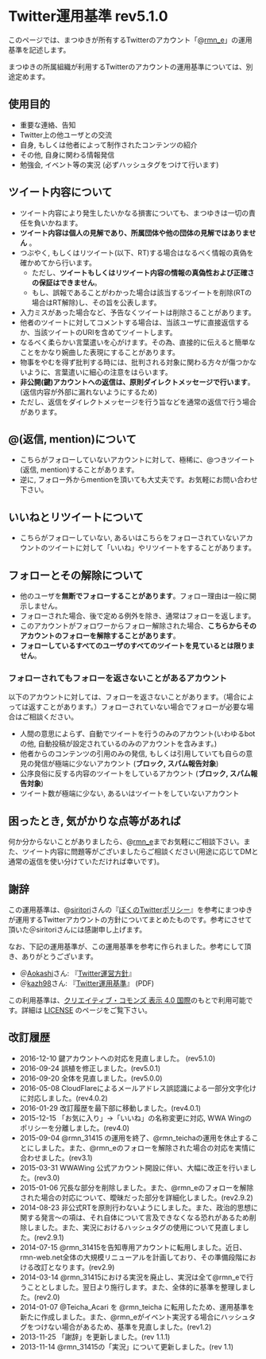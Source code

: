 # Twitter運用基準 rev5.1.0

このページでは、まつゆきが所有するTwitterのアカウント「@[rmn_e](http://twitter.com/rmn_e)」の運用基準を記述します。

まつゆきの所属組織が利用するTwitterのアカウントの運用基準については、別途定めます。

## 使用目的
- 重要な連絡、告知
- Twitter上の他ユーザとの交流
- 自身, もしくは他者によって制作されたコンテンツの紹介
- その他, 自身に関わる情報発信
- 勉強会, イベント等の実況 (必ずハッシュタグをつけて行います)

## ツイート内容について
- ツイート内容により発生したいかなる損害についても、まつゆきは一切の責任を負いかねます。
- **ツイート内容は個人の見解であり、所属団体や他の団体の見解ではありません** 。
- つぶやく, もしくはリツイート(以下、RT)する場合はなるべく情報の真偽を確かめてから行います。
  - ただし、**ツイートもしくはリツイート内容の情報の真偽性および正確さの保証はできません**。
  - もし、誤報であることがわかった場合は該当するツイートを削除(RTの場合はRT解除)し、その旨を公表します。
- 入力ミスがあった場合など、予告なくツイートは削除さることがあります。
- 他者のツイートに対してコメントする場合は、当該ユーザに直接返信するか、当該ツイートのURIを含めてツイートします。
- なるべく柔らかい言葉遣いを心がけます。その為、直接的に伝えると簡単なことをかなり婉曲した表現にすることがあります。
- 物事をやむを得ず批判する時には、批判される対象に関わる方々が傷つかないように、言葉遣いに細心の注意をはらいます。
- **非公開(鍵)アカウントへの返信は、原則ダイレクトメッセージで行います**。 (返信内容が外部に漏れないようにするため)
 - ただし、返信をダイレクトメッセージを行う旨などを通常の返信で行う場合があります。

## @(返信, mention)について
- こちらがフォローしていないアカウントに対して、極稀に、@つきツイート(返信, mention)することがあります。
- 逆に, フォロー外からmentionを頂いても大丈夫です。お気軽にお問い合わせ下さい。

## いいねとリツイートについて
- こちらがフォローしていない, あるいはこちらをフォローされていないアカウントのツイートに対して「いいね」やリツイートをすることがあります。

## フォローとその解除について
- 他のユーザを**無断でフォローすることがあります**。フォロー理由は一般に開示しません。
- フォローされた場合、後で定める例外を除き、通常はフォローを返します。
- このアカウントがフォロワーからフォロー解除された場合、**こちらからそのアカウントのフォローを解除することがあります**。
- **フォローしているすべてのユーザのすべてのツイートを見ているとは限りません**。

### フォローされてもフォローを返さないことがあるアカウント
以下のアカウントに対しては、フォローを返さないことがあります。（場合によっては返すことがあります。）フォローされていない場合でフォローが必要な場合はご相談ください。

- 人間の意思によらず、自動でツイートを行うのみのアカウント(いわゆるbotの他, 自動投稿が設定されているのみのアカウントを含みます。)
- 他者からのコンテンツの引用のみの発信, もしくは引用していても自らの意見の発信が極端に少ないアカウント (**ブロック, スパム報告対象**)
- 公序良俗に反する内容のツイートをしているアカウント (**ブロック, スパム報告対象**)
- ツイート数が極端に少ない, あるいはツイートをしていないアカウント

## 困ったとき, 気がかりな点等があれば
何か分からないことがありましたら、@[rmn_e](http://twitter.com/rmn_e)までお気軽にご相談下さい。また、ツイート内容に問題等がございましたらご相談ください(用途に応じてDMと通常の返信を使い分けていただければ幸いです)。

## 謝辞
この運用基準は、@[siritori](http://twitter.com/siritori)さんの『[ぼくのTwitterポリシー](http://d.hatena.ne.jp/siritori/20110307/1299484057)』を参考にまつゆきが運用するTwitterアカウントの方針についてまとめたものです。参考にさせて頂いた＠siritoriさんには感謝申し上げます。

なお、下記の運用基準が、この運用基準を参考に作られました。参考にして頂き、ありがとうございます。

- ＠[Aokashi](http://twitter.com/Aokashi)さん: 『[Twitter運営方針](http://www.aokashi.net/about/twitter.html)』
- ＠[kazh98](http://twitter.com/kazh98)さん:
『[Twitter運用基準](http://risa.arnip.org/arts/20160522.pdf)』 (PDF)

この利用基準は、[クリエイティブ・コモンズ 表示 4.0 国際](https://creativecommons.org/licenses/by/4.0/deed.ja)のもとで利用可能です。詳細は
[LICENSE](http://rmn-web.net/page/license/) のページをご覧下さい。

## 改訂履歴
- 2016-12-10 鍵アカウントへの対応を見直しました。 (rev5.1.0)
- 2016-09-24 誤植を修正しました。(rev5.0.1)
- 2016-09-20 全体を見直しました。(rev5.0.0)
- 2016-05-08 CloudFlareによるメールアドレス誤認識による一部分文字化けに対応しました。(rev4.0.2)
- 2016-01-29 改訂履歴を最下部に移動しました。(rev4.0.1)
- 2015-12-15 「お気に入り」→「いいね」の名称変更に対応, WWA Wingのポリシーを分離しました。(rev4.0)
- 2015-09-04 @rmn_31415 の運用を終了、@rmn_teichaの運用を休止することにしました。また、@rmn_eのフォローを解除された場合の対応を実情に合わせました。(rev3.1)
- 2015-03-31 WWAWing 公式アカウント開設に伴い、大幅に改正を行いました。(rev3.0)
- 2015-01-06 冗長な部分を削除しました。また、@rmn_eのフォローを解除された場合の対応について、曖昧だった部分を詳細化しました。(rev2.9.2)
- 2014-08-23 非公式RTを原則行わないようにしました。また、政治的思想に関する発言〜の項は、それ自体について言及できなくなる恐れがあるため削除しました。また、実況におけるハッシュタグの使用について見直しました。(rev2.9.1)
- 2014-07-15 @rmn_31415を告知専用アカウントに転用しました。近日、rmn-web.net全体の大規模リニューアルを計画しており、その準備段階における改訂となります。(rev2.9)
- 2014-03-14 @rmn_31415における実況を廃止し、実況は全て@rmn_eで行うこととしました。翌日より施行します。また、全体的に基準を整理しました。(rev2.0)
- 2014-01-07 @Teicha_Acari を @rmn_teicha に転用したため、運用基準を新たに作成しました。また、@rmn_eがイベント実況する場合にハッシュタグをつけない場合があるため、基準を見直しました。(rev1.2)
- 2013-11-25 「謝辞」を更新しました。(rev 1.1.1)
- 2013-11-14 @rmn_31415の「実況」について更新しました。(rev 1.1)
